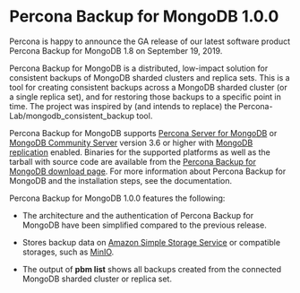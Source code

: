 # Percona Backup for MongoDB 1.0.0

Percona is happy to announce the GA release of our latest software product
Percona Backup for MongoDB 1.8 on September 19, 2019.

Percona Backup for MongoDB is a distributed, low-impact solution for consistent backups of MongoDB
sharded clusters and replica sets. This is a tool for creating consistent
backups across a MongoDB sharded cluster (or a single replica set), and for
restoring those backups to a specific point in time. The project was inspired by
(and intends to replace) the Percona-Lab/mongodb_consistent_backup tool.

Percona Backup for MongoDB supports [Percona Server for MongoDB](https://www.percona.com/software/mongo-database/percona-server-for-mongodb)
or [MongoDB Community Server](https://www.mongodb.com/download-center/community) version 3.6 or higher with
[MongoDB replication](https://docs.mongodb.com/manual/replication/)
enabled. Binaries for the supported platforms as well as the tarball with source
code are available from the [Percona Backup for MongoDB download page](https://www.percona.com/downloads/percona-backup-mongodb/). For more
information about Percona Backup for MongoDB and the installation steps, see the documentation.

Percona Backup for MongoDB 1.0.0 features the following:

* The architecture and the authentication of Percona Backup for MongoDB have been simplified compared
to the previous release.

* Stores backup data on [Amazon Simple Storage Service](https://aws.amazon.com/s3/) or compatible storages, such as [MinIO](https://min.io/).

* The output of **pbm list** shows all backups created from the connected MongoDB
sharded cluster or replica set.
